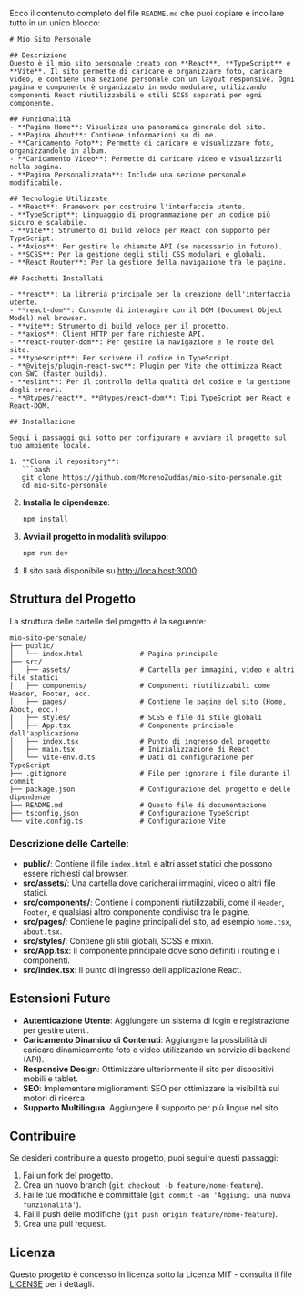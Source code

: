 Ecco il contenuto completo del file `README.md` che puoi copiare e incollare tutto in un unico blocco:

```
# Mio Sito Personale

## Descrizione
Questo è il mio sito personale creato con **React**, **TypeScript** e **Vite**. Il sito permette di caricare e organizzare foto, caricare video, e contiene una sezione personale con un layout responsive. Ogni pagina e componente è organizzato in modo modulare, utilizzando componenti React riutilizzabili e stili SCSS separati per ogni componente.

## Funzionalità
- **Pagina Home**: Visualizza una panoramica generale del sito.
- **Pagina About**: Contiene informazioni su di me.
- **Caricamento Foto**: Permette di caricare e visualizzare foto, organizzandole in album.
- **Caricamento Video**: Permette di caricare video e visualizzarli nella pagina.
- **Pagina Personalizzata**: Include una sezione personale modificabile.

## Tecnologie Utilizzate
- **React**: Framework per costruire l'interfaccia utente.
- **TypeScript**: Linguaggio di programmazione per un codice più sicuro e scalabile.
- **Vite**: Strumento di build veloce per React con supporto per TypeScript.
- **Axios**: Per gestire le chiamate API (se necessario in futuro).
- **SCSS**: Per la gestione degli stili CSS modulari e globali.
- **React Router**: Per la gestione della navigazione tra le pagine.
  
## Pacchetti Installati

- **react**: La libreria principale per la creazione dell'interfaccia utente.
- **react-dom**: Consente di interagire con il DOM (Document Object Model) nel browser.
- **vite**: Strumento di build veloce per il progetto.
- **axios**: Client HTTP per fare richieste API.
- **react-router-dom**: Per gestire la navigazione e le route del sito.
- **typescript**: Per scrivere il codice in TypeScript.
- **@vitejs/plugin-react-swc**: Plugin per Vite che ottimizza React con SWC (faster builds).
- **eslint**: Per il controllo della qualità del codice e la gestione degli errori.
- **@types/react**, **@types/react-dom**: Tipi TypeScript per React e React-DOM.

## Installazione

Segui i passaggi qui sotto per configurare e avviare il progetto sul tuo ambiente locale.

1. **Clona il repository**:
   ```bash
   git clone https://github.com/MorenoZuddas/mio-sito-personale.git
   cd mio-sito-personale
   ```

2. **Installa le dipendenze**:
   ```bash
   npm install
   ```

3. **Avvia il progetto in modalità sviluppo**:
   ```bash
   npm run dev
   ```

4. Il sito sarà disponibile su [http://localhost:3000](http://localhost:3000).

## Struttura del Progetto

La struttura delle cartelle del progetto è la seguente:

```
mio-sito-personale/
├── public/
│   └── index.html              # Pagina principale
├── src/
│   ├── assets/                 # Cartella per immagini, video e altri file statici
│   ├── components/             # Componenti riutilizzabili come Header, Footer, ecc.
│   ├── pages/                  # Contiene le pagine del sito (Home, About, ecc.)
│   ├── styles/                 # SCSS e file di stile globali
│   ├── App.tsx                 # Componente principale dell'applicazione
│   ├── index.tsx               # Punto di ingresso del progetto
│   ├── main.tsx                # Inizializzazione di React
│   └── vite-env.d.ts           # Dati di configurazione per TypeScript
├── .gitignore                  # File per ignorare i file durante il commit
├── package.json                # Configurazione del progetto e delle dipendenze
├── README.md                   # Questo file di documentazione
├── tsconfig.json               # Configurazione TypeScript
└── vite.config.ts              # Configurazione Vite
```

### Descrizione delle Cartelle:
- **public/**: Contiene il file `index.html` e altri asset statici che possono essere richiesti dal browser.
- **src/assets/**: Una cartella dove caricherai immagini, video o altri file statici.
- **src/components/**: Contiene i componenti riutilizzabili, come il `Header`, `Footer`, e qualsiasi altro componente condiviso tra le pagine.
- **src/pages/**: Contiene le pagine principali del sito, ad esempio `home.tsx`, `about.tsx`.
- **src/styles/**: Contiene gli stili globali, SCSS e mixin.
- **src/App.tsx**: Il componente principale dove sono definiti i routing e i componenti.
- **src/index.tsx**: Il punto di ingresso dell'applicazione React.

## Estensioni Future

- **Autenticazione Utente**: Aggiungere un sistema di login e registrazione per gestire utenti.
- **Caricamento Dinamico di Contenuti**: Aggiungere la possibilità di caricare dinamicamente foto e video utilizzando un servizio di backend (API).
- **Responsive Design**: Ottimizzare ulteriormente il sito per dispositivi mobili e tablet.
- **SEO**: Implementare miglioramenti SEO per ottimizzare la visibilità sui motori di ricerca.
- **Supporto Multilingua**: Aggiungere il supporto per più lingue nel sito.
  
## Contribuire

Se desideri contribuire a questo progetto, puoi seguire questi passaggi:

1. Fai un fork del progetto.
2. Crea un nuovo branch (`git checkout -b feature/nome-feature`).
3. Fai le tue modifiche e committale (`git commit -am 'Aggiungi una nuova funzionalità'`).
4. Fai il push delle modifiche (`git push origin feature/nome-feature`).
5. Crea una pull request.

## Licenza
Questo progetto è concesso in licenza sotto la Licenza MIT - consulta il file [LICENSE](LICENSE) per i dettagli.
